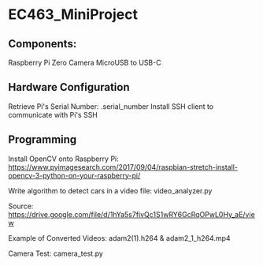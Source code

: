 # EC463_MiniProject

<h2>Components:</h2>

<p>
Raspberry Pi Zero
Camera 
MicroUSB to USB-C

<h2>Hardware Configuration</h2>

Retrieve Pi's Serial Number: .serial_number
Install SSH client to communicate with Pi's SSH

<h2>Programming</h2>

Install OpenCV onto Raspberry Pi: https://www.pyimagesearch.com/2017/09/04/raspbian-stretch-install-opencv-3-python-on-your-raspberry-pi/

Write algorithm to detect cars in a video file: video_analyzer.py

Source: https://drive.google.com/file/d/1hYa5s7fjvQc1S1wRY6GcRqOPwL0Hy_aE/view

Example of Converted Videos: adam2(1).h264 & adam2_1_h264.mp4

Camera Test: camera_test.py
</p>